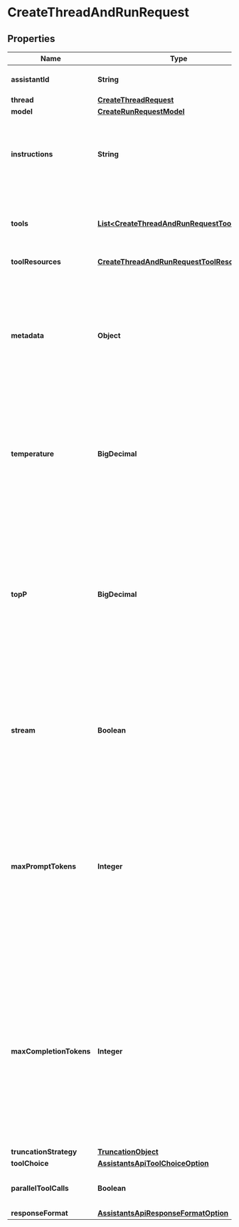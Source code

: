 

# CreateThreadAndRunRequest


## Properties

| Name | Type | Description | Notes |
|------------ | ------------- | ------------- | -------------|
|**assistantId** | **String** | The ID of the [assistant](/docs/api-reference/assistants) to use to execute this run. |  |
|**thread** | [**CreateThreadRequest**](CreateThreadRequest.md) |  |  [optional] |
|**model** | [**CreateRunRequestModel**](CreateRunRequestModel.md) |  |  [optional] |
|**instructions** | **String** | Override the default system message of the assistant. This is useful for modifying the behavior on a per-run basis. |  [optional] |
|**tools** | [**List&lt;CreateThreadAndRunRequestToolsInner&gt;**](CreateThreadAndRunRequestToolsInner.md) | Override the tools the assistant can use for this run. This is useful for modifying the behavior on a per-run basis. |  [optional] |
|**toolResources** | [**CreateThreadAndRunRequestToolResources**](CreateThreadAndRunRequestToolResources.md) |  |  [optional] |
|**metadata** | **Object** | Set of 16 key-value pairs that can be attached to an object. This can be useful for storing additional information about the object in a structured format. Keys can be a maximum of 64 characters long and values can be a maximum of 512 characters long.  |  [optional] |
|**temperature** | **BigDecimal** | What sampling temperature to use, between 0 and 2. Higher values like 0.8 will make the output more random, while lower values like 0.2 will make it more focused and deterministic.  |  [optional] |
|**topP** | **BigDecimal** | An alternative to sampling with temperature, called nucleus sampling, where the model considers the results of the tokens with top_p probability mass. So 0.1 means only the tokens comprising the top 10% probability mass are considered.  We generally recommend altering this or temperature but not both.  |  [optional] |
|**stream** | **Boolean** | If &#x60;true&#x60;, returns a stream of events that happen during the Run as server-sent events, terminating when the Run enters a terminal state with a &#x60;data: [DONE]&#x60; message.  |  [optional] |
|**maxPromptTokens** | **Integer** | The maximum number of prompt tokens that may be used over the course of the run. The run will make a best effort to use only the number of prompt tokens specified, across multiple turns of the run. If the run exceeds the number of prompt tokens specified, the run will end with status &#x60;incomplete&#x60;. See &#x60;incomplete_details&#x60; for more info.  |  [optional] |
|**maxCompletionTokens** | **Integer** | The maximum number of completion tokens that may be used over the course of the run. The run will make a best effort to use only the number of completion tokens specified, across multiple turns of the run. If the run exceeds the number of completion tokens specified, the run will end with status &#x60;incomplete&#x60;. See &#x60;incomplete_details&#x60; for more info.  |  [optional] |
|**truncationStrategy** | [**TruncationObject**](TruncationObject.md) |  |  [optional] |
|**toolChoice** | [**AssistantsApiToolChoiceOption**](AssistantsApiToolChoiceOption.md) |  |  [optional] |
|**parallelToolCalls** | **Boolean** | Whether to enable [parallel function calling](/docs/guides/function-calling#configuring-parallel-function-calling) during tool use. |  [optional] |
|**responseFormat** | [**AssistantsApiResponseFormatOption**](AssistantsApiResponseFormatOption.md) |  |  [optional] |



